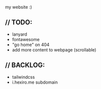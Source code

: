 my website :)

## // TODO:

-   lanyard
-   fontawesome
-   "go home" on 404
-   add more content to webpage (scrollable)

## // BACKLOG:

-   tailwindcss
-   i.hexiro.me subdomain

